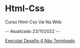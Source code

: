 # Html-Css
 Curso Html-Css Vai Na Web

 -- Atualizado 23/11/2022 --

 <a href="https://gustavos4ntos.github.io/Html-Css/Desafios/dsf4">Executar Desafio 4 Não Terminado</a>
